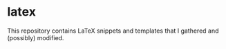 # latex
This repository contains LaTeX snippets and templates that I gathered and (possibly) modified.